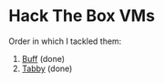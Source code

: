 # Hack The Box VMs

Order in which I tackled them:

1. [Buff](buff.md) (done)
2. [Tabby](tabby.md) (done)
